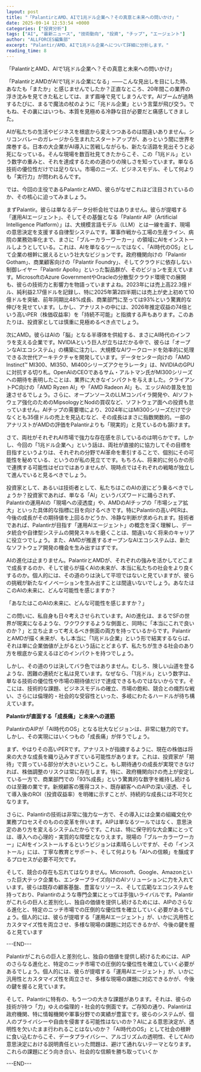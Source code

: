 ```yaml
---
layout: post
title: "「PalantirとAMD、AIで1兆ドル企業へ？その真意と未来への問いかけ」"
date: 2025-09-14 12:53:54 +0000
categories: ["投資分析"]
tags: ["AI", "最新ニュース", "技術動向", "投資", "チップ", "エージェント"]
author: "ALLFORCES編集部"
excerpt: "Palantir/AMD、AIで1兆ドル企業へについて詳細に分析します。"
reading_time: 8
---
```


「PalantirとAMD、AIで1兆ドル企業へ？その真意と未来への問いかけ」

「PalantirとAMDがAIで1兆ドル企業になる」――こんな見出しを目にした時、あなたも「またか」と感じませんでしたか？正直なところ、20年間この業界の浮き沈みを見てきた私としては、まず眉唾で見てしまうんです。AIブームが過熱するたびに、まるで魔法の杖のように「兆ドル企業」という言葉が飛び交う。でもね、その裏にはいつも、本質を見極める冷静な目が必要だと痛感してきました。

AIが私たちの生活やビジネスを根底から変えつつあるのは間違いありません。シリコンバレーのガレージから生まれたスタートアップが、あっという間に世界を席巻する。日本の大企業がAI導入に苦戦しながらも、新たな活路を見出そうと必死になっている。そんな現場を数百社見てきたからこそ、この「1兆ドル」という数字の重みと、それを達成するための道のりの険しさを知っています。単なる技術の優位性だけでは足りない。市場のニーズ、ビジネスモデル、そして何よりも「実行力」が問われるんです。

では、今回の主役であるPalantirとAMD、彼らがなぜこれほど注目されているのか、その核心に迫ってみましょう。

まずPalantir。彼らは単なるデータ分析会社ではありません。彼らが提唱する「運用AIエージェント」、そしてその基盤となる「Palantir AIP（Artificial Intelligence Platform）」は、大規模言語モデル（LLM）とは一線を画す、現場の意思決定を支援する自律型システムです。軍事作戦から工場の生産ライン、病院の業務効率化まで、まさに「ブルーカラーワーカー」の領域にAIをインストールしようとしている。これは、AIを単なるツールではなく、「AI時代のOS」として企業の根幹に据えるという壮大なビジョンです。政府機関向けの「Palantir Gotham」、商業顧客向けの「Palantir Foundry」、そしてクラウドに依存しない制御レイヤー「Palantir Apollo」といった製品群が、そのビジョンを支えています。MicrosoftのAzure GovernmentやOracleの分散型クラウド環境での展開も、彼らの技術力と影響力を物語っていますよね。2023年には売上高22.3億ドル、純利益2.17億ドルを記録し、特に2025年第2四半期には売上が史上初めて10億ドルを突破、前年同期比48%成長、商業部門に至っては93%という驚異的な伸びを見せています。しかし、アナリストの中には、2026年推定収益の74倍という高いPER（株価収益率）を「持続不可能」と指摘する声もあります。このあたりは、投資家としては慎重に見極めるべき点でしょう。

次にAMD。彼らはAIの「脳」となる半導体を供給する、まさにAI時代のインフラを支える企業です。NVIDIAという巨人が立ちはだかる中で、彼らは「オープンなAIエコシステム」の構築に注力し、大規模なAIワークロードを効率的に処理できる次世代アーキテクチャを開発しています。データセンター向けの「AMD Instinct™ MI300、MI350、MI400シリーズアクセラレータ」は、NVIDIAのGPUに対抗する切り札。OpenAIのCEOであるサム・アルトマン氏がMI300シリーズへの期待を表明したことは、業界に大きなインパクトを与えました。クライアントPC向けの「AMD Ryzen AI」や「AMD Radeon AI」も、エッジAIの普及を加速させるでしょう。さらに、オープンソースのLLMコンパイラ開発や、AIソフトウェア強化のためのMipsologyとNodの買収など、ソフトウェア面への投資も怠っていません。AIチップの需要増により、2024年にはMI300シリーズだけで少なくとも35億ドルの売上を見込むなど、その成長はまさに指数関数的。一部のアナリストがAMDの評価をPalantirよりも「現実的」と見ているのも頷けます。

さて、両社がそれぞれAI市場で強力な存在感を示しているのは明らかです。しかし、今回の「1兆ドル企業へ」という話は、両社が直接的に協力してその目標を目指すというよりは、それぞれの分野でAI革命を牽引することで、個別にその可能性を秘めている、というのが私の見立てです。もちろん、将来的に何らかの形で連携する可能性はゼロではありませんが、現時点ではそれぞれの戦略が独立して進んでいると見るべきでしょう。

投資家として、あるいは技術者として、私たちはこのAIの波にどう乗るべきでしょうか？投資家であれば、単なる「AI」というバズワードに踊らされず、Palantirの運用AIの「現場への浸透度」や、AMDのAIチップの「市場シェア拡大」といった具体的な指標に目を向けるべきです。特にPalantirの高いPERは、今後の成長がその期待値を上回るかどうか、冷静な判断が求められます。技術者であれば、Palantirが目指す「運用AIエージェント」の概念を深く理解し、データ統合や自律型システムの開発スキルを磨くことは、間違いなく将来のキャリアに役立つでしょう。また、AMDが推進するオープンなAIエコシステムは、新たなソフトウェア開発の機会を生み出すはずです。

AIの進化は止まりません。PalantirとAMDが、それぞれの強みを活かしてどこまで成長するのか、そして彼らが描くAIの未来が、本当に私たちの社会をより良くするのか。個人的には、その道のりは決して平坦ではないと見ていますが、彼らの挑戦が新たなイノベーションを生み出すことは間違いないでしょう。あなたはこのAIの未来に、どんな可能性を感じますか？

「あなたはこのAIの未来に、どんな可能性を感じますか？」

この問いに、私自身も日々考えさせられています。AIの進化は、まるでSFの世界が現実になるような、ワクワクするような側面と、同時に「本当にこれで良いのか？」と立ち止まって考えるべき側面の両方を持っているからです。PalantirとAMDが描く未来が、もし本当に「1兆ドル企業」という形で結実するならば、それは単に企業価値が上がるという話にとどまらず、私たちが生きる社会のあり方を根底から変えるほどのインパクトを持つでしょう。

しかし、その道のりは決してバラ色ではありません。むしろ、険しい山道を登るような、困難の連続だと私は見ています。なぜなら、「1兆ドル」という数字は、単なる技術の優位性や市場の期待値だけで達成できるものではないからです。そこには、技術的な課題、ビジネスモデルの確立、市場の飽和、競合との熾烈な戦い、さらには倫理的・社会的な受容性といった、多岐にわたるハードルが待ち構えています。

**Palantirが直面する「成長痛」と未来への道筋**

PalantirのAIPが「AI時代のOS」となる壮大なビジョンは、非常に魅力的です。しかし、その実現にはいくつもの「成長痛」が伴うでしょう。

まず、やはりその高いPERです。アナリストが指摘するように、現在の株価は将来の大きな成長を織り込みすぎている可能性があります。これは、投資家が「期待」で買っている部分が大きいということ。もし期待通りの成長が実現できなければ、株価調整のリスクは常に存在します。特に、政府機関向けの売上が安定している一方で、商業部門での「93%成長」という驚異的な数字を維持し続けるのは至難の業です。新規顧客の獲得コスト、既存顧客へのAIPの深い浸透、そして導入後のROI（投資収益率）を明確に示すことが、持続的な成長には不可欠となります。

さらに、Palantirの技術は非常に強力な一方で、その導入には企業の組織文化や業務プロセスそのものの変革を伴います。AIPは単なるツールではなく、意思決定のあり方を変えるシステムだからです。これは、特に保守的な大企業にとっては、導入への心理的・実質的な障壁となりえます。現場の「ブルーカラーワーカー」にAIをインストールするというビジョンは素晴らしいですが、その「インストール」には、丁寧な教育とサポート、そして何よりも「AIへの信頼」を醸成するプロセスが必要不可欠です。

そして、競合の存在も忘れてはなりません。Microsoft、Google、Amazonといった巨大テック企業も、エンタープライズ向けのAIソリューションに力を入れています。彼らは既存の顧客基盤、豊富なリソース、そして広範なエコシステムを持っており、Palantirのような専門企業にとっては手強いライバルです。Palantirがこれらの巨人と差別化し、独自の価値を提供し続けるためには、AIPのさらなる進化と、特定のニッチ市場での圧倒的な優位性を確立していく必要があるでしょう。個人的には、彼らが提唱する「運用AIエージェント」が、いかに汎用性とカスタマイズ性を両立させ、多様な現場の課題に対応できるかが、今後の鍵を握ると見ています

---END---

Palantirがこれらの巨人と差別化し、独自の価値を提供し続けるためには、AIPのさらなる進化と、特定のニッチ市場での圧倒的な優位性を確立していく必要があるでしょう。個人的には、彼らが提唱する「運用AIエージェント」が、いかに汎用性とカスタマイズ性を両立させ、多様な現場の課題に対応できるかが、今後の鍵を握ると見ています。

そして、Palantirに特有の、もう一つの大きな課題があります。それは、彼らの技術が持つ「力」ゆえの倫理的・社会的な側面です。ご存知の通り、Palantirは政府機関、特に情報機関や軍事分野での実績が豊富です。彼らのシステムが、個人のプライバシーや自由を侵害する可能性はないのか？AIによる意思決定が、透明性を欠いたまま行われることはないのか？「AI時代のOS」として社会の根幹に食い込むからこそ、データプライバシー、アルゴリズムの透明性、そしてAIの意思決定における説明責任といった問題は、避けて通れないテーマとなります。これらの課題にどう向き合い、社会的な信頼を勝ち取っていくか

---END---
